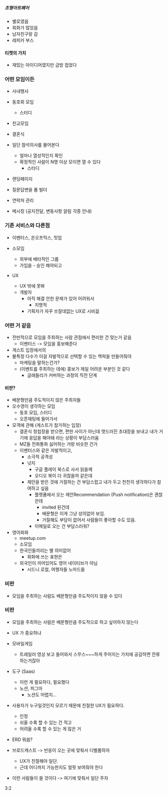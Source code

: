 
##### 조형아트페어
- 별로였음
- 회화가 많았음
- 남자친구랑 감
- 레피카 부스

#### 티켓의 가치
- 재밌는 아이디어였지만 금방 접었다

### 어떤 모임이든
- 사내행사
- 동호회 모임
	- 스터디
- 친교모임
- 결혼식


- 일단 참석의사를 물어본다
	- 얼마나 열성적인지 확인
	- 확정적인 사람이 N명 이상 모이면 열 수 있다
		- 스터디

- 랜딩페이지
- 질문답변을 폼 빌더
- 연락처 관리
- 메시징 (공지전달, 변동사항 알림 각종 안내)

### 기존 서비스와 다른점
- 이벤터스, 온오프믹스, 밋업

- 소모임
	- 외부에 배타적인 그룹
	- 가입을 - 승인 해야되고

- UX
	- UX 밖에 못봐
	- 개발자
		- 아직 해결 안한 문제가 있어 어려워서
			- 치명적
		- 기획자가 자꾸 쓰잘데없는 UX로 시비걺 

### 어떤 거 같음
- 전반적으로 모임을 주최하는 사람 관점에서 편리한 건 맞는거 같음
	- 이벤터스 -> 모임을 홍보해준다
- 게스트 입장에서의 
- 불특정 다수가 이걸 자발적으로 선택할 수 있는 맥락을 만들어줘야
	- 마케팅을 말하는건가?
	- (이벤트를 주최하는 데에) 홍보가 제일 어려운 부분인 것 같다
		- 글래들리가 커버하는 과정의 직전 단계

#### 비판?
- 배문형만큼 주도적이지 않은 주최자들
- 오수영이 생각하는 모임
	- 동호 모임, 스터디
	- 오픈채팅에 들어가서 
- 모객에 관해 (게스트가 참가하는 입장)
	- 결혼식 청첩장을 받으면, 편한 사이가 아닌데 멋드러진 초대장을 보내고 내가 거기에 응답을 해야돼 라는 상황이 부담스러움
	- MZ들 전화통화 싫어하는 거랑 비슷한 건가
	- 이벤터스와 같은 자발적이고, 
		- 소극적 공격성
		- 넛지
			- 구글 플레이 북스로 사서 읽을께
			- 오디오 북이 더 귀찮을꺼 같은데
		- 제안을 받은 것에 거절하는 건 부담스럽고 내가 두고 천천히 생각하다가 참여하고 싶음
			- 플랫폼에서 오는 제안Recommendation (Push notification)은 괜찮은데
				- invited 된건데
				- 배문형은 이게 그냥 성의없어 보임.
				- 거절해도 부담이 없어서 사람들이 좋아할 수도 있음.
			- 이메일로 오는 건 부담스러워?
- 영어회화
	- meetup.com
	- 소모임
	- 한국인들끼리는 별 의미없어
		- 회화에 쓰는 표현은 
	- 외국인이 끼어있어도 영어 네이티브가 아님
		- 시드니 로컬, 여행자들 노마드들

### 비판
- 모임을 주최하는 사람도 배문형만큼 주도적이지 않을 수 있다

### 비판
- 모임을 주최하는 사람은 배문형만큼 주도적으로 하고 싶어하지 않는다


- UX 가 중요하냐
- 모바일게임
	- 트레일러 영상 보고 들어와서 스무스~~~하게 주어지는 가치에 공감하면 잔류하는거잖아

- 도구 (Saas)
	- 이런 게 필요하다, 필요했다
	- 노션, 피그마
		- 노션도 어렵지...

- 사용자가 누구일것인지 모르기 때문에 친절한 UX가 필요하다.
	- 인정
	- 쉬울 수록 할 수 있는 건 적고
	- 어려울 수록 할 수 있는 게 많은 거

- ERD 뭐씀?

- 브로드캐스트 -> 반응이 오는 곳에 맞춰서 디벨롭하자
	- UX가 친절해야 일단.
	- 근데 어디까지 가능한지도 얼핏 보여줘야 한다
- 이런 사람들이 쓸 것이다 -> 여기에 맞춰서 일단 주자

3:2


